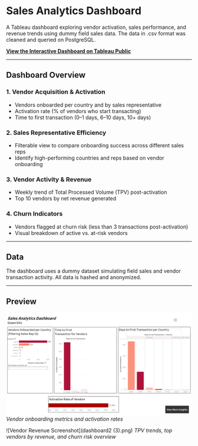 # Sales Analytics Dashboard

A Tableau dashboard exploring vendor activation, sales performance, and revenue trends using dummy field sales data. The data in .csv format was cleaned and queried on PostgreSQL.

[**View the Interactive Dashboard on Tableau Public**](https://public.tableau.com/views/SalesAnalytics_17442935115980/Dashboard1?:language=en-US&:sid=&:redirect=auth&:display_count=n&:origin=viz_share_link)

---

## Dashboard Overview

### 1. Vendor Acquisition & Activation
- Vendors onboarded per country and by sales representative
- Activation rate (% of vendors who start transacting)
- Time to first transaction (0–1 days, 6–10 days, 10+ days)

### 2. Sales Representative Efficiency
- Filterable view to compare onboarding success across different sales reps
- Identify high-performing countries and reps based on vendor onboarding

### 3. Vendor Activity & Revenue
- Weekly trend of Total Processed Volume (TPV) post-activation
- Top 10 vendors by net revenue generated

### 4. Churn Indicators
- Vendors flagged at churn risk (less than 3 transactions post-activation)
- Visual breakdown of active vs. at-risk vendors

---

## Data

The dashboard uses a dummy dataset simulating field sales and vendor transaction activity. All data is hashed and anonymized.

---

## Preview

![Vendor Acquisition Screenshot](dashboard1.png)
*Vendor onboarding metrics and activation rates*

![Vendor Revenue Screenshot](dashboard2 (3).png)
*TPV trends, top vendors by revenue, and churn risk overview*

